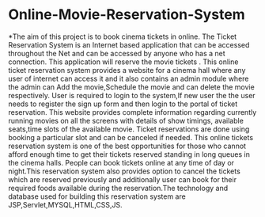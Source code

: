 # Online-Movie-Reservation-System

*The aim of this project is to book cinema tickets in online. The Ticket Reservation System is an Internet based application that can be accessed throughout the Net and can be accessed by anyone who has a net connection. This application will reserve the movie tickets . This online ticket reservation system provides a website for a cinema hall where any user of internet can access it and it also contains an admin module where the admin can Add the movie,Schedule the movie and can delete the movie respectively. User is required to login to the system,If new user the the user needs to register the sign up form and then login to the portal of ticket reservation. This website provides complete information regarding currently running movies on all the screens with details of show timings, available seats,time slots of the available movie. Ticket reservations are done using booking a particular slot and can be canceled if needed. This online tickets reservation system is one of the best opportunities for those who cannot afford enough time to get their tickets reserved standing in long queues in the cinema halls. People can book tickets online at any time of day or night.This reservation system also provides option to cancel the tickets which are reserved previously and additionally user can book for their required foods available during the reservation.The technology and database used for building this reservation system are JSP,Servlet,MYSQL,HTML,CSS,JS.
